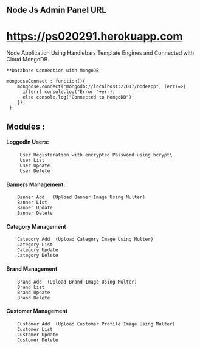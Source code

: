 ## Node Js Admin Panel URL

  # https://ps020291.herokuapp.com 
  
  Node Application Using Handlebars Template Engines and Connected with Cloud MongoDB. 
  
    **Database Connection with MongoDB
    
    mongooseConnect : function(){
        mongoose.connect("mongodb://localhost:27017/nodeapp", (err)=>{
          if(err) console.log("Error "+err);
          else console.log("Connected to MongoDB");
        });
     }
  
  
  
## Modules :

   #### LoggedIn Users:
         User Registeration with encrypted Password using bcrypt\
         User List
         User Update
         User Delete
        
   #### Banners Management:
        Banner Add   (Upload Banner Image Using Multer)
        Banner List
        Banner Update
        Banner Delete
        
   #### Category Management
        Category Add  (Upload Category Image Using Multer)
        Category List
        Category Update
        Category Delete
        
   #### Brand Management
        Brand Add  (Upload Brand Image Using Multer)
        Brand List
        Brand Update
        Brand Delete
        
   #### Customer Management
        Customer Add  (Upload Customer Profile Image Using Multer)
        Customer List
        Customer Update
        Customer Delete
        
        
        
        
        
        
         
    
